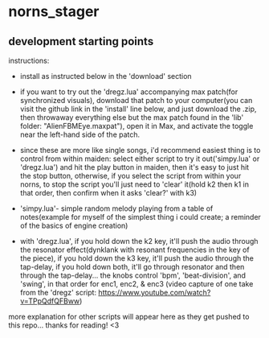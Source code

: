 # norns_stager
## development starting points

instructions:

* install as instructed below in the 'download' section
* if you want to try out the 'dregz.lua' accompanying max patch(for synchronized visuals), download that patch to your computer(you can visit the github link in the 'install' line below, and just download the .zip, then throwaway everything else but the max patch found in the 'lib' folder: "AlienFBMEye.maxpat"), open it in Max, and activate the toggle near the left-hand side of the patch.

* since these are more like single songs, i'd recommend easiest thing is to control from within maiden: select either script to try it out('simpy.lua' or 'dregz.lua') and hit the play button in maiden, then it's easy to just hit the stop button, otherwise, if you select the script from within your norns, to stop the script you'll just need to 'clear' it(hold k2 then k1 in that order, then confirm when it asks 'clear?' with k3)

* 'simpy.lua'- simple random melody playing from a table of notes(example for myself of the simplest thing i could create; a reminder of the basics of engine creation)

* with 'dregz.lua', if you hold down the k2 key, it'll push the audio through the resonator effect(dynklank with resonant frequencies in the key of the piece), if you hold down the k3 key, it'll push the audio through the tap-delay, if you hold down both, it'll go through resonator and then through the tap-delay...
the knobs control 'bpm', 'beat-division', and 'swing', in that order for enc1, enc2, & enc3
(video capture of one take from the 'dregz' script: https://www.youtube.com/watch?v=TPpQdfQFBww)

more explanation for other scripts will appear here as they get pushed to this repo... thanks for reading! <3
